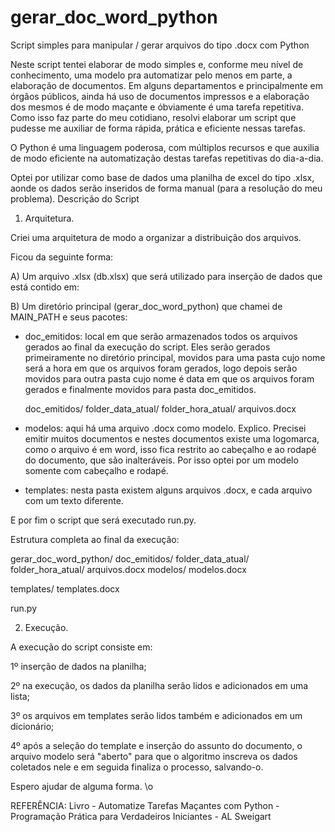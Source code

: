 # gerar_doc_word_python
Script simples para manipular / gerar arquivos do tipo .docx com Python

Neste script tentei elaborar de modo simples e, conforme meu nível de conhecimento, uma modelo pra automatizar pelo menos em parte, a elaboração de documentos.
Em alguns departamentos e principalmente em órgãos públicos, ainda há uso de documentos impressos e a elaboração dos mesmos é de modo maçante e óbviamente é uma tarefa repetitiva. Como isso faz parte do meu cotidiano, resolvi elaborar um script que pudesse me auxiliar de forma rápida, prática e eficiente nessas tarefas.

O Python é uma linguagem poderosa, com múltiplos recursos e que auxilia de modo eficiente na automatização destas tarefas repetitivas do dia-a-dia.

Optei por utilizar como base de dados uma planilha de excel do tipo .xlsx, aonde os dados serão inseridos de forma manual (para a resolução do meu problema).
Descrição do Script

1. Arquitetura.

Criei uma arquitetura de modo a organizar a distribuição dos arquivos.

Ficou da seguinte forma:

A) Um arquivo .xlsx (db.xlsx) que será utilizado para inserção de dados que está contido em:

B) Um diretório principal (gerar_doc_word_python) que chamei de MAIN_PATH e seus pacotes:

- doc_emitidos: local em que serão armazenados todos os arquivos gerados ao final da execução do script. Eles serão gerados primeiramente no diretório principal, movidos para uma pasta cujo nome será a hora em que os arquivos foram gerados, logo depois serão movidos para outra pasta cujo nome é data em que os arquivos foram gerados e finalmente movidos para pasta doc_emitidos.


	doc_emitidos/
				folder_data_atual/
								 folder_hora_atual/
								 	              arquivos.docx	


- modelos: aqui há uma arquivo .docx como modelo. Explico. Precisei emitir muitos documentos e nestes documentos existe uma logomarca, como o arquivo é em word, isso fica restrito ao cabeçalho e ao rodapé do documento, que são inalteráveis. Por isso optei por um modelo somente com cabeçalho e rodapé.

- templates: nesta pasta existem alguns arquivos .docx, e cada arquivo com um texto diferente. 

E por fim o script que será executado run.py.

Estrutura completa ao final da execução:



gerar_doc_word_python/
				     doc_emitidos/
								folder_data_atual/
								 				folder_hora_atual/
								 	              				 arquivos.docx
modelos/
		modelos.docx

templates/
		 templates.docx

run.py




2. Execução.

A execução do script consiste em:

1º inserção de dados na planilha;

2º na execução, os dados da planilha serão lidos e adicionados em uma lista;

3º os arquivos em templates serão lidos também e adicionados em um dicionário;

4º após a seleção do template e inserção do assunto do documento, 
o arquivo modelo será "aberto" para que o algoritmo inscreva os dados coletados nele e em seguida finaliza o processo, salvando-o.


Espero ajudar de alguma forma. \o


REFERÊNCIA: 
Livro - Automatize Tarefas Maçantes com Python - Programação Prática para Verdadeiros Iniciantes - AL Sweigart


